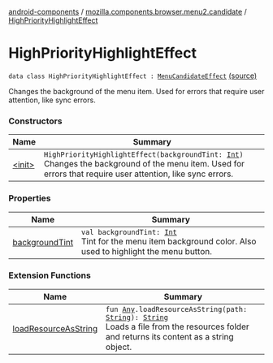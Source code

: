 [android-components](../../index.md) / [mozilla.components.browser.menu2.candidate](../index.md) / [HighPriorityHighlightEffect](./index.md)

# HighPriorityHighlightEffect

`data class HighPriorityHighlightEffect : `[`MenuCandidateEffect`](../-menu-candidate-effect.md) [(source)](https://github.com/mozilla-mobile/android-components/blob/master/components/browser/menu2/src/main/java/mozilla/components/browser/menu2/candidate/MenuEffect.kt#L44)

Changes the background of the menu item.
Used for errors that require user attention, like sync errors.

### Constructors

| Name | Summary |
|---|---|
| [&lt;init&gt;](-init-.md) | `HighPriorityHighlightEffect(backgroundTint: `[`Int`](https://kotlinlang.org/api/latest/jvm/stdlib/kotlin/-int/index.html)`)`<br>Changes the background of the menu item. Used for errors that require user attention, like sync errors. |

### Properties

| Name | Summary |
|---|---|
| [backgroundTint](background-tint.md) | `val backgroundTint: `[`Int`](https://kotlinlang.org/api/latest/jvm/stdlib/kotlin/-int/index.html)<br>Tint for the menu item background color. Also used to highlight the menu button. |

### Extension Functions

| Name | Summary |
|---|---|
| [loadResourceAsString](../../mozilla.components.support.test.file/kotlin.-any/load-resource-as-string.md) | `fun `[`Any`](https://kotlinlang.org/api/latest/jvm/stdlib/kotlin/-any/index.html)`.loadResourceAsString(path: `[`String`](https://kotlinlang.org/api/latest/jvm/stdlib/kotlin/-string/index.html)`): `[`String`](https://kotlinlang.org/api/latest/jvm/stdlib/kotlin/-string/index.html)<br>Loads a file from the resources folder and returns its content as a string object. |
